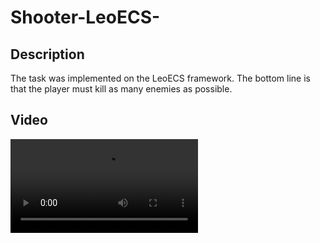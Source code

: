<h1 align="left">Shooter-LeoECS-</h1>
<h2 align="leftr">Description</h2>
<p align="leftr">The task was implemented on the LeoECS framework. The bottom line is that the player must kill as many enemies as possible.</p>
<h2 align="leftr">Video</h2>
<video src="https://github.com/EvgeniySerookiy/BouncerResources/assets/149666289/8b48ea91-0b7d-4508-b215-a0be4058c9d0"</video>
